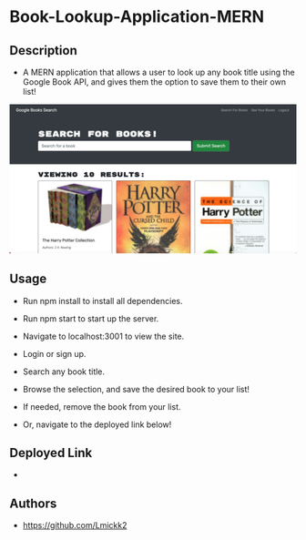 # Book-Lookup-Application-MERN

## Description

- A MERN application that allows a user to look up any book title using the Google Book API, and gives them the option to save them to their own list!

<img src="./Develop/demo.png">

## Usage

- Run npm install to install all dependencies.

- Run npm start to start up the server.

- Navigate to localhost:3001 to view the site.

- Login or sign up.

- Search any book title.

- Browse the selection, and save the desired book to your list!

- If needed, remove the book from your list.

- Or, navigate to the deployed link below!

## Deployed Link

- 

## Authors

- https://github.com/Lmickk2